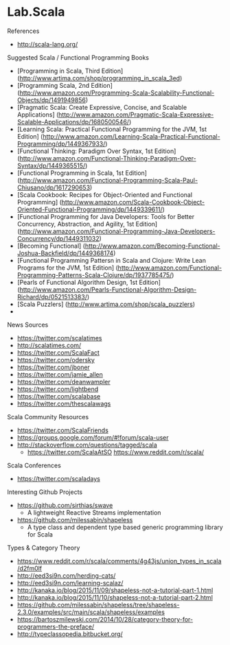 # Lab.Scala

References
* http://scala-lang.org/


Suggested Scala / Functional Programming Books
* [Programming in Scala, Third Edition] (http://www.artima.com/shop/programming_in_scala_3ed)
* [Programming Scala, 2nd Edition] (http://www.amazon.com/Programming-Scala-Scalability-Functional-Objects/dp/1491949856)
* [Pragmatic Scala: Create Expressive, Concise, and Scalable Applications] (http://www.amazon.com/Pragmatic-Scala-Expressive-Scalable-Applications/dp/1680500546/)
* [Learning Scala: Practical Functional Programming for the JVM, 1st Edition] (http://www.amazon.com/Learning-Scala-Practical-Functional-Programming/dp/1449367933/)
* [Functional Thinking: Paradigm Over Syntax, 1st Edition] (http://www.amazon.com/Functional-Thinking-Paradigm-Over-Syntax/dp/1449365515/)
* [Functional Programming in Scala, 1st Edition] (http://www.amazon.com/Functional-Programming-Scala-Paul-Chiusano/dp/1617290653)
* [Scala Cookbook: Recipes for Object-Oriented and Functional Programming] (http://www.amazon.com/Scala-Cookbook-Object-Oriented-Functional-Programming/dp/1449339611/)
* [Functional Programming for Java Developers: Tools for Better Concurrency, Abstraction, and Agility, 1st Edition] (http://www.amazon.com/Functional-Programming-Java-Developers-Concurrency/dp/1449311032)
* [Becoming Functional] (http://www.amazon.com/Becoming-Functional-Joshua-Backfield/dp/1449368174)
* [Functional Programming Pattersn in Scala and Clojure: Write Lean Programs for the JVM, 1st Edition] (http://www.amazon.com/Functional-Programming-Patterns-Scala-Clojure/dp/1937785475/)
* [Pearls of Functional Algorithm Design, 1st Edition] (http://www.amazon.com/Pearls-Functional-Algorithm-Design-Richard/dp/0521513383/)
* [Scala Puzzlers] (http://www.artima.com/shop/scala_puzzlers)
* 


News Sources
* https://twitter.com/scalatimes 
* http://scalatimes.com/ 
* https://twitter.com/ScalaFact 
* https://twitter.com/odersky
* https://twitter.com/jboner 
* https://twitter.com/jamie_allen 
* https://twitter.com/deanwampler
* https://twitter.com/lightbend 
* https://twitter.com/scalabase 
* https://twitter.com/thescalawags


Scala Community Resources
* https://twitter.com/ScalaFriends
* https://groups.google.com/forum/#!forum/scala-user
* http://stackoverflow.com/questions/tagged/scala
	* https://twitter.com/ScalaAtSO 
https://www.reddit.com/r/scala/ 


Scala Conferences
* https://twitter.com/scaladays


Interesting Github Projects
* https://github.com/sirthias/swave
	* A lightweight Reactive Streams implementation
* https://github.com/milessabin/shapeless
	* A type class and dependent type based generic programming library for Scala


Types & Category Theory
* https://www.reddit.com/r/scala/comments/4g43js/union_types_in_scala/d2fm0lf 
* http://eed3si9n.com/herding-cats/
* http://eed3si9n.com/learning-scalaz/
* http://kanaka.io/blog/2015/11/09/shapeless-not-a-tutorial-part-1.html
* http://kanaka.io/blog/2015/11/10/shapeless-not-a-tutorial-part-2.html
* https://github.com/milessabin/shapeless/tree/shapeless-2.3.0/examples/src/main/scala/shapeless/examples
* https://bartoszmilewski.com/2014/10/28/category-theory-for-programmers-the-preface/
* http://typeclassopedia.bitbucket.org/



